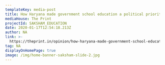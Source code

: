 ```yaml
---
templateKey: media-post
title: How Haryana made government school education a political priority
mediaHouse: The Print
projectId: SAKSHAM_EDUCATION
date: 2020-01-17T12:54:18.213Z
author: NA
link: >-
  https://theprint.in/opinion/how-haryana-made-government-school-education-political-priority/350446/
tag: NA
displayOnHomePage: true
image: /img/home-banner-saksham-slide-2.jpg
---
```


